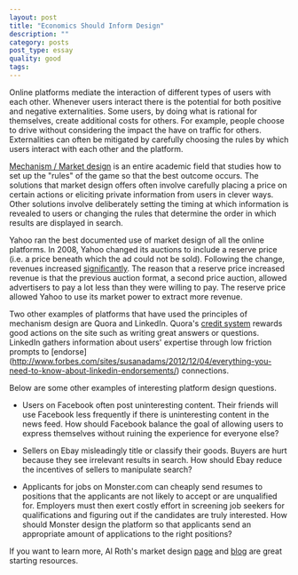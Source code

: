 ```yaml
---
layout: post
title: "Economics Should Inform Design"
description: ""
category: posts
post_type: essay
quality: good
tags: 
---
```

Online platforms mediate the interaction of different types of users with each other. Whenever users interact there is the potential for both positive and negative externalities. Some users, by doing what is rational for themselves, create additional costs for others. For example, people choose to drive without considering the impact the have on traffic for others. Externalities can often be mitigated by carefully choosing the rules by which users interact with each other and the platform. 

[Mechanism / Market design](http://en.wikipedia.org/wiki/Mechanism_design) is an entire academic field that studies how to set up the "rules" of the game so that the best outcome occurs. The solutions that market design offers often involve carefully placing a price on certain actions or eliciting private information from users in clever ways. Other solutions involve deliberately setting the timing at which information is revealed to users or changing the rules that determine the order in which results are displayed in search.  

Yahoo ran the best documented use of market design of all the online platforms. In 2008, Yahoo changed its auctions to include a reserve price (i.e. a price beneath which the ad could not be sold). Following the change, revenues increased [significantly](http://faculty-gsb.stanford.edu/ostrovsky/papers/rp.pdf).  The reason that a reserve price increased revenue is that the previous auction format, a second price auction, allowed advertisers to pay a lot less than they were willing to pay. The reserve price allowed Yahoo to use its market power to extract more revenue. 

Two other examples of platforms that have used the principles of mechanism design are Quora and LinkedIn. Quora's [credit system](http://www.quora.com/Quora-Credits/What-are-Quora-Credits) rewards good actions on the site such as writing great answers or questions. 
LinkedIn gathers information about users' expertise through low friction prompts to [endorse] (http://www.forbes.com/sites/susanadams/2012/12/04/everything-you-need-to-know-about-linkedin-endorsements/)  connections. 

Below are some other examples of interesting platform design questions.

* Users on Facebook often post uninteresting content. Their friends will use Facebook less frequently if there is uninteresting content in the news feed. How should Facebook balance the goal of allowing users to express themselves without ruining the experience for everyone else?

* Sellers on Ebay misleadingly title or classify their goods. Buyers are hurt because they see irrelevant results in search. How should Ebay reduce the incentives of sellers to manipulate search? 

* Applicants for jobs on Monster.com can cheaply send resumes to positions that the applicants are not likely to accept or are unqualified for. Employers must then exert costly effort in screening job seekers for qualifications and figuring out if the candidates are truly interested. How should Monster design the platform so that applicants send an appropriate amount of applications to the right positions?

If you want to learn more, Al Roth's market design [page](http://kuznets.fas.harvard.edu/~aroth/alroth.html) and [blog](http://marketdesigner.blogspot.com/) are great starting resources.